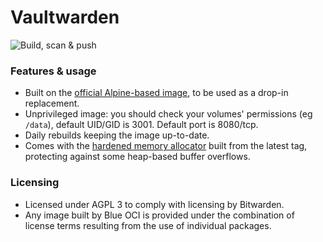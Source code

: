# Vaultwarden

![Build, scan & push](https://github.com/Blue-OCI/vaultwarden/actions/workflows/build.yml/badge.svg)

### Features & usage
- Built on the [official Alpine-based image](https://github.com/dani-garcia/vaultwarden/tree/main/docker), to be used as a drop-in replacement.
- Unprivileged image: you should check your volumes' permissions (eg `/data`), default UID/GID is 3001. Default port is 8080/tcp.
- Daily rebuilds keeping the image up-to-date.
- Comes with the [hardened memory allocator](https://github.com/GrapheneOS/hardened_malloc) built from the latest tag, protecting against some heap-based buffer overflows.

### Licensing
- Licensed under AGPL 3 to comply with licensing by Bitwarden.
- Any image built by Blue OCI is provided under the combination of license terms resulting from the use of individual packages.
